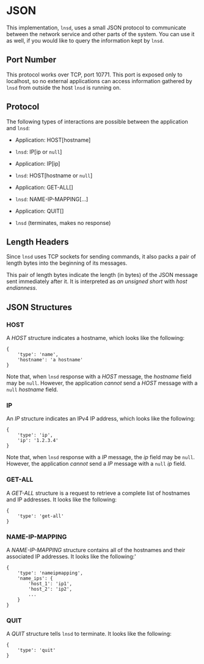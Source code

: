 # JSON

This implementation, `lnsd`, uses a small JSON protocol to communicate between
the network service and other parts of the system. You can use it as well, if
you would like to query the information kept by `lnsd`.

## Port Number

This protocol works over TCP, port 10771. This port is exposed only to localhost,
so no external applications can access information gathered by `lnsd` from outside
the host `lnsd` is running on.

## Protocol

The following types of interactions are possible between the application and `lnsd`:


- Application: HOST[hostname]
- `lnsd`: IP[ip or `null`]

- Application: IP[ip]
- `lnsd`: HOST[hostname or `null`]

- Application: GET-ALL[]
- `lnsd`: NAME-IP-MAPPING[...]

- Application: QUIT[]
- `lnsd` (terminates, makes no response)

## Length Headers

Since `lnsd` uses TCP sockets for sending commands, it also packs a pair of
length bytes into the beginning of its messages.

This pair of length bytes indicate the length (in bytes) of the JSON message
sent immediately after it. It is interpreted as *an unsigned short* with 
*host endianness*.

## JSON Structures

### HOST

A *HOST* structure indicates a hostname, which looks like the following:

    {
        'type': 'name',
        'hostname': 'a hostname'
    }

Note that, when `lnsd` response with a *HOST* message, the *hostname* field may
be `null`. However, the application *cannot* send a *HOST* message with a `null`
*hostname* field.

### IP

An *IP* structure indicates an IPv4 IP address, which looks like the following:

    {
        'type': 'ip',
        'ip': '1.2.3.4'
    }

Note that, when `lnsd` response with a *IP* message, the *ip* field may
be `null`. However, the application *cannot* send a *IP* message with a `null`
*ip* field.

### GET-ALL

A *GET-ALL* structure is a request to retrieve a complete list of hostnames and
IP addresses. It looks like the following:

    {
        'type': 'get-all'
    }

### NAME-IP-MAPPING

A *NAME-IP-MAPPING* structure contains all of the hostnames and their associated
IP addresses. It looks like the following:'

    {
        'type': 'nameipmapping',
        'name_ips': {
            'host_1': 'ip1',
            'host_2': 'ip2',
            ...
        }
    }

### QUIT

A *QUIT* structure tells `lnsd` to terminate. It looks like the following:

    {
        'type': 'quit'
    }
